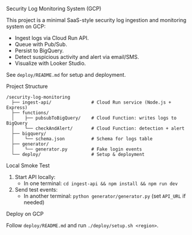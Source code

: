 Security Log Monitoring System (GCP)

This project is a minimal SaaS-style security log ingestion and monitoring system on GCP:
- Ingest logs via Cloud Run API.
- Queue with Pub/Sub.
- Persist to BigQuery.
- Detect suspicious activity and alert via email/SMS.
- Visualize with Looker Studio.

See `deploy/README.md` for setup and deployment.

Project Structure

```
/security-log-monitoring
  ├── ingest-api/               # Cloud Run service (Node.js + Express)
  ├── functions/
  │    ├── pubsubToBigQuery/    # Cloud Function: writes logs to BigQuery
  │    └── checkAndAlert/       # Cloud Function: detection + alert
  ├── bigquery/
  │    └── schema.json          # Schema for logs table
  ├── generator/
  │    └── generator.py         # Fake login events
  └── deploy/                   # Setup & deployment
```

Local Smoke Test

1) Start API locally:
   - In one terminal: `cd ingest-api && npm install && npm run dev`
2) Send test events:
   - In another terminal: `python generator/generator.py` (set `API_URL` if needed)

Deploy on GCP

Follow `deploy/README.md` and run `./deploy/setup.sh <region>`.


